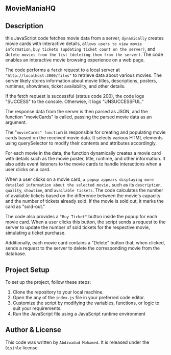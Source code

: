 ## MovieManiaHQ




## Description




this JavaScript code fetches movie data from a server, `dynamically` creates movie cards with interactive details, a`llows users to view movie information`, `buy tickets (updating ticket count on the server)`, and d`elete movies from the list (deleting them from the server)`. The code enables an interactive movie browsing experience on a web page.

The code performs a `fetch` request to a local server at `"http://localhost:3000/films"` to retrieve data about various movies. The server likely stores information about movie titles, descriptions, posters, runtimes, showtimes, ticket availability, and other details.

If the fetch request is successful (status code 200), the code logs "SUCCESS" to the console. Otherwise, it logs "UNSUCCESSFUL."

The response data from the server is then parsed as JSON, and the function "movieCards" is called, passing the parsed movie data as an argument.

The "`movieCards" functio`n is responsible for creating and populating movie cards based on the received movie data. It selects various HTML elements using querySelector to modify their contents and attributes accordingly.

For each movie in the data, the function dynamically creates a movie card with details such as the movie poster, title, runtime, and other information. It also adds event listeners to the movie cards to handle interactions when a user clicks on a card.

When a user clicks on a movie card, `a popup appears displaying more detailed information about the selected movie,` such as its `description`, `quality`, `showtime`, and `available tickets`. The code calculates the number of available tickets based on the difference between the movie's capacity and the number of tickets already sold. If the movie is sold out, it marks the card as "sold-out."

The code also provides a `"Buy Ticket"` button inside the popup for each movie card. When a user clicks this button, the script sends a request to the server to update the number of sold tickets for the respective movie, simulating a ticket purchase.

Additionally, each movie card contains a "Delete" button that, when clicked, sends a request to the server to delete the corresponding movie from the database.

## Project Setup
To set up the project, follow these steps:
1. Clone the repository to your local machine.
2. Open the any of the `index.js` file in your preferred code editor.
3. Customize the script by modifying the variables, functions, or logic to suit your requirements.
4. Run the JavaScript file using a JavaScript runtime environment


## Author & License
This code was written by `Abdiwadud Mohamed`. It is released under the `Bisinle` license.